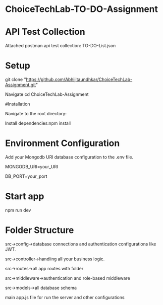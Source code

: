 # ChoiceTechLab-TO-DO-Assignment

# API Test Collection

Attached postman api test collection: TO-DO-List.json

# Setup

git clone "https://github.com/Abhijitaundhkar/ChoiceTechLab-Assignment.git"

Navigate cd ChoiceTechLab-Assignment 

#Installation

Navigate to the root directory:

Install dependencies:npm install

# Environment Configuration

Add your Mongodb URI database configuration to the .env file.

MONGODB_URI=your_URI

DB_PORT=your_port


# Start app

npm run dev

# Folder Structure

src->config->database connections and authentication configurations like JWT.

src->controller->handling all your business logic.

src->routes->all app routes with folder

src->middleware->authentication and role-based middleware

src->models->all database schema

main app.js file for run the server and other configurations
